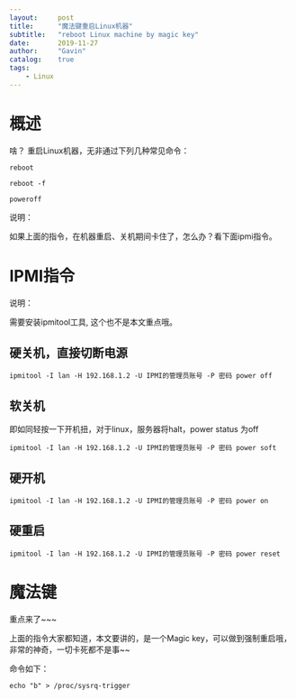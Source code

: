 ```yaml
---
layout:     post
title:      "魔法键重启Linux机器"
subtitle:   "reboot Linux machine by magic key"
date:       2019-11-27
author:     "Gavin"
catalog:    true
tags:
    - Linux
---
```


# 概述

啥？ 重启Linux机器，无非通过下列几种常见命令：

```reboot ```

```reboot -f ```

```poweroff ```

说明：

如果上面的指令，在机器重启、关机期间卡住了，怎么办？看下面ipmi指令。


# IPMI指令

说明：

需要安装ipmitool工具, 这个也不是本文重点哦。


## 硬关机，直接切断电源

```ipmitool -I lan -H 192.168.1.2 -U IPMI的管理员账号 -P 密码 power off ```

## 软关机

即如同轻按一下开机扭，对于linux，服务器将halt，power status 为off

```ipmitool -I lan -H 192.168.1.2 -U IPMI的管理员账号 -P 密码 power soft ```

## 硬开机

```ipmitool -I lan -H 192.168.1.2 -U IPMI的管理员账号 -P 密码 power on ```

## 硬重启

```ipmitool -I lan -H 192.168.1.2 -U IPMI的管理员账号 -P 密码 power reset ```


# 魔法键

重点来了~~~

上面的指令大家都知道，本文要讲的，是一个Magic key，可以做到强制重启哦，非常的神奇，一切卡死都不是事~~

命令如下：

```echo "b" > /proc/sysrq-trigger ```


